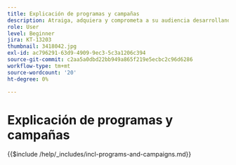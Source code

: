 ```yaml
---
title: Explicación de programas y campañas
description: Atraiga, adquiera y comprometa a su audiencia desarrollando una estrategia de marketing de contenido.
role: User
level: Beginner
jira: KT-13203
thumbnail: 3418042.jpg
exl-id: ac796291-63d9-4909-9ec3-5c3a1206c394
source-git-commit: c2aa5a0dbd22bb949a865f219e5ecbc2c96d6286
workflow-type: tm+mt
source-wordcount: '20'
ht-degree: 0%

---
```


# Explicación de programas y campañas

{{$include /help/_includes/incl-programs-and-campaigns.md}}

